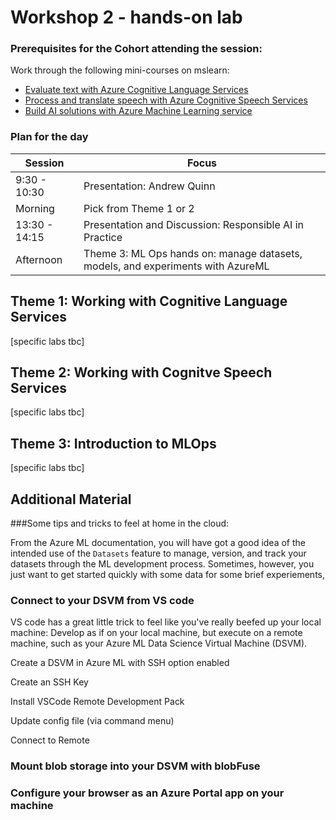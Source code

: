 # Workshop 2 - hands-on lab

### Prerequisites for the Cohort attending the session:

Work through the following mini-courses on mslearn:
- [Evaluate text with Azure Cognitive Language Services](https://docs.microsoft.com/en-gb/learn/paths/evaluate-text-with-language-services/)
- [Process and translate speech with Azure Cognitive Speech Services](https://docs.microsoft.com/en-gb/learn/paths/translate-speech-with-speech-services/)
- [Build AI solutions with Azure Machine Learning service](https://docs.microsoft.com/en-gb/learn/paths/build-ai-solutions-with-azure-ml-service/)


### Plan for the day
|Session |Focus |
|--|--|
|9:30 - 10:30 | Presentation: Andrew Quinn |
|Morning | Pick from Theme 1 or 2 |
|13:30 - 14:15| Presentation and Discussion: Responsible AI in Practice |
|Afternoon| Theme 3: ML Ops hands on: manage datasets, models, and experiments with AzureML |




## Theme 1: Working with Cognitive Language Services
[specific labs tbc]

## Theme 2: Working with Cognitve Speech Services
[specific labs tbc]

## Theme 3: Introduction to MLOps
[specific labs tbc]




## Additional Material 
###Some tips and tricks to feel at home in the cloud:

From the Azure ML documentation, you will have got a good idea of the intended use of the `Datasets` feature to manage, version, and track your datasets through the ML development process. Sometimes, however, you just want to get started quickly with some data for some brief experiements, 

### Connect to your DSVM from VS code
VS code has a great little trick to feel like you've really beefed up your local machine: Develop as if on your local machine, but execute on a remote machine, such as your Azure ML Data Science Virtual Machine (DSVM).

Create a DSVM in Azure ML with SSH option enabled

Create an SSH Key

Install VSCode Remote Development Pack

Update config file (via command menu)

Connect to Remote

### Mount blob storage into your DSVM with blobFuse




### Configure your browser as an Azure Portal app on your machine 


